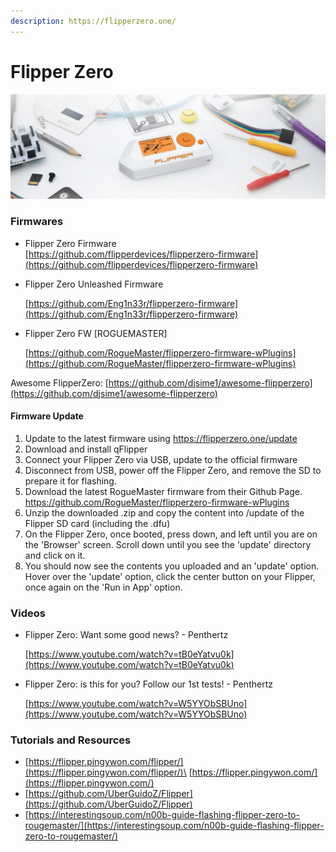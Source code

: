 ```yaml
---
description: https://flipperzero.one/
---
```


# Flipper Zero

![FlipperZero](../assets/image.png)

### **Firmwares**

* Flipper Zero Firmware\
  [https://github.com/flipperdevices/flipperzero-firmware](https://github.com/flipperdevices/flipperzero-firmware)
*   Flipper Zero Unleashed Firmware

    [https://github.com/Eng1n33r/flipperzero-firmware](https://github.com/Eng1n33r/flipperzero-firmware)
*   Flipper Zero FW \[ROGUEMASTER]

    [https://github.com/RogueMaster/flipperzero-firmware-wPlugins](https://github.com/RogueMaster/flipperzero-firmware-wPlugins)

Awesome FlipperZero: [https://github.com/djsime1/awesome-flipperzero](https://github.com/djsime1/awesome-flipperzero)

#### Firmware Update

1. Update to the latest firmware using https://flipperzero.one/update
2. Download and install qFlipper&#x20;
3. Connect your Flipper Zero via USB, update to the official firmware
4. Disconnect from USB, power off the Flipper Zero, and remove the SD to prepare it for flashing.
5. Download the latest RogueMaster firmware from their Github Page. https://github.com/RogueMaster/flipperzero-firmware-wPlugins
6. Unzip the downloaded .zip and copy the content into /update of the Flipper SD card (including the .dfu)
7. On the Flipper Zero, once booted, press down, and left until you are on the 'Browser' screen. Scroll down until you see the 'update' directory and click on it.&#x20;
8. You should now see the contents you uploaded and an 'update' option. Hover over the 'update' option, click the center button on your Flipper, once again on the 'Run in App' option.

### Videos

*   Flipper Zero: Want some good news? - Penthertz&#x20;

    [https://www.youtube.com/watch?v=tB0eYatvu0k](https://www.youtube.com/watch?v=tB0eYatvu0k)
*   Flipper Zero: is this for you? Follow our 1st tests! - Penthertz

    [https://www.youtube.com/watch?v=W5YYObSBUno](https://www.youtube.com/watch?v=W5YYObSBUno)

### Tutorials and Resources

* [https://flipper.pingywon.com/flipper/](https://flipper.pingywon.com/flipper/)\
  [https://flipper.pingywon.com/](https://flipper.pingywon.com/)
* [https://github.com/UberGuidoZ/Flipper](https://github.com/UberGuidoZ/Flipper)
* [https://interestingsoup.com/n00b-guide-flashing-flipper-zero-to-rougemaster/](https://interestingsoup.com/n00b-guide-flashing-flipper-zero-to-rougemaster/)



